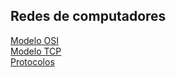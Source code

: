 ## Redes de computadores 


  [Modelo OSI](/modelo_OSI.md)
  <br/>
  [Modelo TCP]()
  <br/>
  [Protocolos]()
  <br/>

